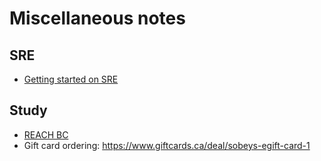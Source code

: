 # Miscellaneous notes

## SRE

- [Getting started on SRE](sre.md)

## Study

- [REACH BC](reachbc.md)
- Gift card ordering: https://www.giftcards.ca/deal/sobeys-egift-card-1


